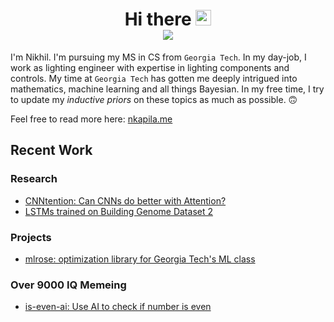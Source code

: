 <h1 align="center">Hi there <img src="https://media.giphy.com/media/hvRJCLFzcasrR4ia7z/giphy.gif" width="25">
<div align="center">
  <a href="https://github.com/nkapila6">
    <img src="https://visitcount.itsvg.in/api?id=nkapila6&label=Profile%20Views&color=12&icon=0&pretty=false" />
  </a>
</div></h1>

I'm Nikhil. I'm pursuing my MS in CS from `Georgia Tech`. In my day-job, I work as lighting engineer with expertise in lighting components and controls. My time at `Georgia Tech` has gotten me deeply intrigued into mathematics, machine learning and all things Bayesian. In my free time, I try to update my *inductive priors* on these topics as much as possible. 🙃

Feel free to read more here: [nkapila.me](https://nkapila.me)

## Recent Work
### Research
- [CNNtention: Can CNNs do better with Attention?](https://github.com/AttentionSeekers/CNNtention)
- [LSTMs trained on Building Genome Dataset 2](https://github.com/nkapila6/lstm-bgd2)

### Projects
- [mlrose: optimization library for Georgia Tech's ML class](https://github.com/knakamura13/mlrose-ky/)

### Over 9000 IQ Memeing
- [is-even-ai: Use AI to check if number is even](https://github.com/nkapila6/is-even-ai)

<!-- ## Stats
<div align="center">
<a href="https://git.io/streak-stats"><img src="https://github-readme-streak-stats.herokuapp.com?user=nkapila6&theme=humoris&date_format=j%2Fn%5B%2FY%5D&mode=weekly&hide_current_streak=true" alt="GitHub Streak" /></a>
</div>

[![An image of @nkapila6's Holopin badges, which is a link to view their full Holopin profile](https://holopin.me/nkapila6)](https://holopin.io/@nkapila6) -->

